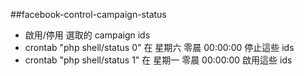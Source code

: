 ##facebook-control-campaign-status

- 啟用/停用 選取的 campaign ids
- crontab "php shell/status 0" 在 星期六 零晨 00:00:00 停止這些 ids
- crontab "php shell/status 1" 在 星期一 零晨 00:00:00 啟用這些 ids

